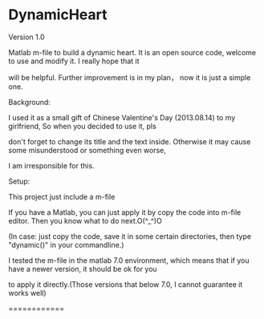 DynamicHeart
============
Version 1.0

Matlab m-file to build a dynamic heart. It is an open source code, welcome to use and modify it. I really hope that it 

will be helpful. Further improvement is in my plan， now it is just a simple one.

Background:

I used it as a small gift of Chinese Valentine's Day (2013.08.14) to my girlfriend, So when you decided to use it, pls 

don't forget to change its title and the text inside. Otherwise it may cause some misunderstood or something even worse,

I am irresponsible for this.

Setup:

This project just include a m-file

If you have a Matlab, you can just apply it by copy the code into m-file editor. Then you know what to do next.O(^_^)O

(In case: just copy the code, save it in some certain directories, then type "dynamic()" in your commandline.)

I tested the m-file in the matlab 7.0 environment, which means that if you have a newer version, it should be ok for you 

to apply it directly.(Those versions that below 7.0, I cannot guarantee it works well)

============

